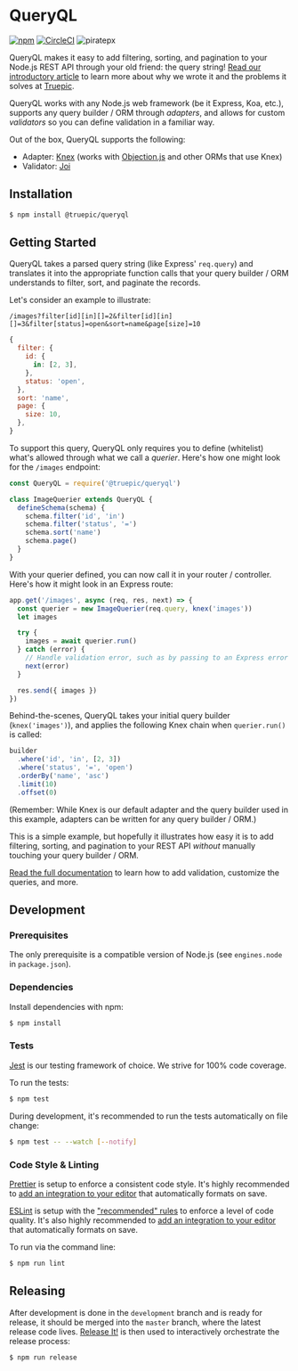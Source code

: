 # QueryQL

[![npm](https://img.shields.io/npm/v/@truepic/queryql?color=0f4484)](https://www.npmjs.com/package/@truepic/queryql)
[![CircleCI](https://img.shields.io/circleci/build/github/TRUEPIC/queryql)](https://circleci.com/gh/TRUEPIC/queryql)
![piratepx](https://app.piratepx.com/ship?p=e91ddd1b-31ad-4c36-b03e-be4a1e9a7678&i=queryql)

QueryQL makes it easy to add filtering, sorting, and pagination to your Node.js
REST API through your old friend: the query string!
[Read our introductory article](https://medium.com/truepicinc/queryql-easily-add-filtering-sorting-and-pagination-to-your-node-js-rest-api-9222135c93ae)
to learn more about why we wrote it and the problems it solves at
[Truepic](https://truepic.com).

QueryQL works with any Node.js web framework (be it Express, Koa, etc.),
supports any query builder / ORM through _adapters_, and allows for custom
_validators_ so you can define validation in a familiar way.

Out of the box, QueryQL supports the following:

- Adapter: [Knex](https://knexjs.org/) (works with
  [Objection.js](https://vincit.github.io/objection.js) and other ORMs that use
  Knex)
- Validator: [Joi](https://github.com/hapijs/joi)

## Installation

```bash
$ npm install @truepic/queryql
```

## Getting Started

QueryQL takes a parsed query string (like Express' `req.query`) and translates
it into the appropriate function calls that your query builder / ORM understands
to filter, sort, and paginate the records.

Let's consider an example to illustrate:

```
/images?filter[id][in][]=2&filter[id][in][]=3&filter[status]=open&sort=name&page[size]=10
```

```js
{
  filter: {
    id: {
      in: [2, 3],
    },
    status: 'open',
  },
  sort: 'name',
  page: {
    size: 10,
  },
}
```

To support this query, QueryQL only requires you to define (whitelist) what's
allowed through what we call a _querier_. Here's how one might look for the
`/images` endpoint:

```js
const QueryQL = require('@truepic/queryql')

class ImageQuerier extends QueryQL {
  defineSchema(schema) {
    schema.filter('id', 'in')
    schema.filter('status', '=')
    schema.sort('name')
    schema.page()
  }
}
```

With your querier defined, you can now call it in your router / controller.
Here's how it might look in an Express route:

```js
app.get('/images', async (req, res, next) => {
  const querier = new ImageQuerier(req.query, knex('images'))
  let images

  try {
    images = await querier.run()
  } catch (error) {
    // Handle validation error, such as by passing to an Express error handler:
    next(error)
  }

  res.send({ images })
})
```

Behind-the-scenes, QueryQL takes your initial query builder (`knex('images')`),
and applies the following Knex chain when `querier.run()` is called:

```js
builder
  .where('id', 'in', [2, 3])
  .where('status', '=', 'open')
  .orderBy('name', 'asc')
  .limit(10)
  .offset(0)
```

(Remember: While Knex is our default adapter and the query builder used in this
example, adapters can be written for any query builder / ORM.)

This is a simple example, but hopefully it illustrates how easy it is to add
filtering, sorting, and pagination to your REST API _without_ manually touching
your query builder / ORM.

[Read the full documentation](DOCS.md) to learn how to add validation, customize
the queries, and more.

## Development

### Prerequisites

The only prerequisite is a compatible version of Node.js (see `engines.node` in
`package.json`).

### Dependencies

Install dependencies with npm:

```bash
$ npm install
```

### Tests

[Jest](https://jestjs.io/) is our testing framework of choice. We strive for
100% code coverage.

To run the tests:

```bash
$ npm test
```

During development, it's recommended to run the tests automatically on file
change:

```bash
$ npm test -- --watch [--notify]
```

### Code Style & Linting

[Prettier](https://prettier.com/) is setup to enforce a consistent code style.
It's highly recommended to
[add an integration to your editor](https://prettier.io/docs/en/editors.html)
that automatically formats on save.

[ESLint](https://eslint.org/) is setup with the
["recommended" rules](https://eslint.org/docs/rules/) to enforce a level of code
quality. It's also highly recommended to
[add an integration to your editor](https://eslint.org/docs/user-guide/integrations#editors)
that automatically formats on save.

To run via the command line:

```bash
$ npm run lint
```

## Releasing

After development is done in the `development` branch and is ready for release,
it should be merged into the `master` branch, where the latest release code
lives. [Release It!](https://github.com/release-it/release-it) is then used to
interactively orchestrate the release process:

```bash
$ npm run release
```
